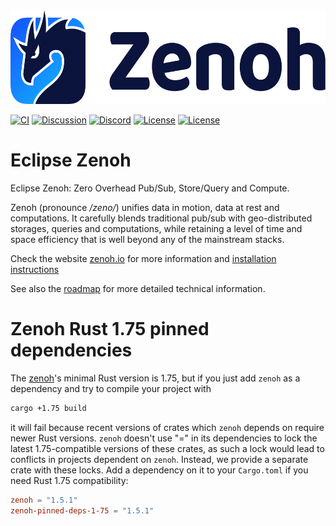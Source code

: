 <img src="https://raw.githubusercontent.com/eclipse-zenoh/zenoh/master/zenoh-dragon.png" height="150">

[![CI](https://github.com/eclipse-zenoh/zenoh/actions/workflows/ci.yml/badge.svg?branch=main)](https://github.com/eclipse-zenoh/zenoh/actions?query=workflow%3ACI+branch%3Amain++)
[![Discussion](https://img.shields.io/badge/discussion-on%20github-blue)](https://github.com/eclipse-zenoh/roadmap/discussions)
[![Discord](https://img.shields.io/badge/chat-on%20discord-blue)](https://discord.gg/2GJ958VuHs)
[![License](https://img.shields.io/badge/License-EPL%202.0-blue)](https://choosealicense.com/licenses/epl-2.0/)
[![License](https://img.shields.io/badge/License-Apache%202.0-blue.svg)](https://opensource.org/licenses/Apache-2.0)

# Eclipse Zenoh

Eclipse Zenoh: Zero Overhead Pub/Sub, Store/Query and Compute.

Zenoh (pronounce _/zeno/_) unifies data in motion, data at rest and computations. It carefully blends traditional pub/sub with geo-distributed storages, queries and computations, while retaining a level of time and space efficiency that is well beyond any of the mainstream stacks.

Check the website [zenoh.io](http://zenoh.io) for more information and [installation instructions](https://zenoh.io/docs/getting-started/installation/)

See also the [roadmap](https://github.com/eclipse-zenoh/roadmap) for more detailed technical information.

# Zenoh Rust 1.75 pinned dependencies

The [zenoh](http://crates.io/crates/zenoh)'s minimal Rust version is 1.75, but if you just add `zenoh` as a dependency and try to compile your project with

```sh
cargo +1.75 build
```

it will fail because recent versions of crates which `zenoh` depends on require newer Rust versions. `zenoh` doesn't use "=" in its dependencies to lock
the latest 1.75-compatible versions of these crates, as such a lock would lead to conflicts in projects dependent on `zenoh`. Instead, we provide a separate crate with
these locks. Add a dependency on it to your `Cargo.toml` if you need Rust 1.75 compatibility:

```toml
zenoh = "1.5.1"
zenoh-pinned-deps-1-75 = "1.5.1"
```
